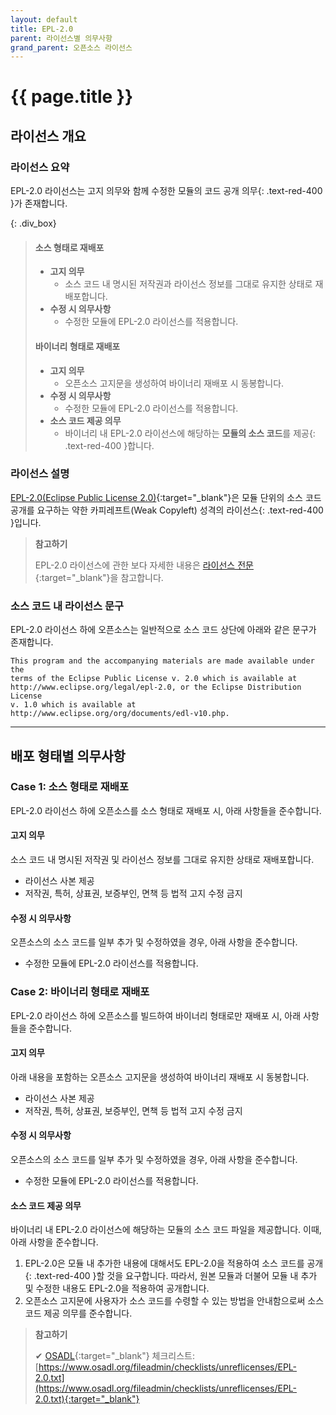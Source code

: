```yaml
---
layout: default
title: EPL-2.0
parent: 라이선스별 의무사항
grand_parent: 오픈소스 라이선스
---
```

# {{ page.title }}

## 라이선스 개요

### 라이선스 요약
EPL-2.0 라이선스는 고지 의무와 함께 <span>수정한 모듈의 코드 공개 의무</span>{: .text-red-400 }가 존재합니다.  


{: .div_box}
> #### 소스 형태로 재배포
>
> - **고지 의무**
>   - 소스 코드 내 명시된 저작권과 라이선스 정보를 그대로 유지한 상태로 재배포합니다.
> - **수정 시 의무사항**
>   - 수정한 모듈에 EPL-2.0 라이선스를 적용합니다.
>
> #### 바이너리 형태로 재배포
>
> - **고지 의무**
>   - 오픈소스 고지문을 생성하여 바이너리 재배포 시 동봉합니다.
> - **수정 시 의무사항**
>   - 수정한 모듈에 EPL-2.0 라이선스를 적용합니다.
> - **소스 코드 제공 의무**
>   - 바이너리 내 <span>EPL-2.0 라이선스에 해당하는 **모듈의 소스 코드**를 제공</span>{: .text-red-400 }합니다.
>


### 라이선스 설명
[EPL-2.0(Eclipse Public License 2.0)](https://www.opensource.org/licenses/EPL-2.0){:target="_blank"}은 모듈 단위의 소스 코드 공개를 요구하는 <span>약한 카피레프트(Weak Copyleft) 성격의 라이선스</span>{: .text-red-400 }입니다.


>  **참고하기**
>
>  EPL-2.0 라이선스에 관한 보다 자세한 내용은 [라이선스 전문](https://www.opensource.org/licenses/EPL-2.0){:target="_blank"}을 참고합니다.


### 소스 코드 내 라이선스 문구
EPL-2.0 라이선스 하에 오픈소스는 일반적으로 소스 코드 상단에 아래와 같은 문구가 존재합니다.  


```
This program and the accompanying materials are made available under the
terms of the Eclipse Public License v. 2.0 which is available at
http://www.eclipse.org/legal/epl-2.0, or the Eclipse Distribution License
v. 1.0 which is available at
http://www.eclipse.org/org/documents/edl-v10.php.
```

----

## 배포 형태별 의무사항
### Case 1: 소스 형태로 재배포
EPL-2.0 라이선스 하에 오픈소스를 소스 형태로 재배포 시, 아래 사항들을 준수합니다.


#### 고지 의무
소스 코드 내 명시된 저작권 및 라이선스 정보를 그대로 유지한 상태로 재배포합니다.

- 라이선스 사본 제공
- 저작권, 특허, 상표권, 보증부인, 면책 등 법적 고지 수정 금지


#### 수정 시 의무사항
오픈소스의 소스 코드를 일부 추가 및 수정하였을 경우, 아래 사항을 준수합니다.

- 수정한 모듈에 EPL-2.0 라이선스를 적용합니다.


### Case 2: 바이너리 형태로 재배포
EPL-2.0 라이선스 하에 오픈소스를 빌드하여 바이너리 형태로만 재배포 시, 아래 사항들을 준수합니다.


#### 고지 의무
아래 내용을 포함하는 오픈소스 고지문을 생성하여 바이너리 재배포 시 동봉합니다.

- 라이선스 사본 제공
- 저작권, 특허, 상표권, 보증부인, 면책 등 법적 고지 수정 금지


#### 수정 시 의무사항
오픈소스의 소스 코드를 일부 추가 및 수정하였을 경우, 아래 사항을 준수합니다.

- 수정한 모듈에 EPL-2.0 라이선스를 적용합니다.


#### 소스 코드 제공 의무
바이너리 내 EPL-2.0 라이선스에 해당하는 모듈의 소스 코드 파일을 제공합니다. 이때, 아래 사항을 준수합니다.

1. <span>EPL-2.0은 모듈 내 추가한 내용에 대해서도 EPL-2.0을 적용하여 소스 코드를 공개</span>{: .text-red-400 }할 것을 요구합니다. 따라서, 원본 모듈과 더불어 모듈 내 추가 및 수정한 내용도 EPL-2.0을 적용하여 공개합니다.
2. 오픈소스 고지문에 사용자가 소스 코드를 수령할 수 있는 방법을 안내함으로써 소스 코드 제공 의무를 준수합니다.


>  **참고하기**
>
> ✔︎ [OSADL](https://www.osadl.org/){:target="_blank"} 체크리스트: [https://www.osadl.org/fileadmin/checklists/unreflicenses/EPL-2.0.txt](https://www.osadl.org/fileadmin/checklists/unreflicenses/EPL-2.0.txt){:target="_blank"}

